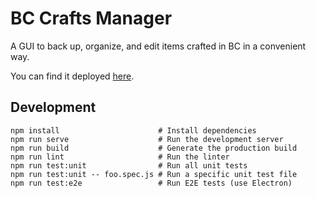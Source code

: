 # BC Crafts Manager
A GUI to back up, organize, and edit items crafted in BC in a convenient way.

You can find it deployed [here](https://capyfied.github.io/bccm/).

## Development
```
npm install                      # Install dependencies
npm run serve                    # Run the development server
npm run build                    # Generate the production build
npm run lint                     # Run the linter
npm run test:unit                # Run all unit tests
npm run test:unit -- foo.spec.js # Run a specific unit test file
npm run test:e2e                 # Run E2E tests (use Electron)
```
